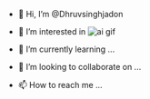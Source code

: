 - 👋 Hi, I’m @Dhruvsinghjadon
- 👀 I’m interested in                                                      ![ai gif](https://user-images.githubusercontent.com/75934644/126057064-1e8ceb3a-b088-4cf2-b877-1a8655749be6.gif)

- 🌱 I’m currently learning ...
- 💞️ I’m looking to collaborate on ...
- 📫 How to reach me ...

<!---
Dhruvsinghjadon/Dhruvsinghjadon is a ✨ special ✨ repository because its `README.md` (this file) appears on your GitHub profile.
You can click the Preview link to take a look at your changes.
--->
